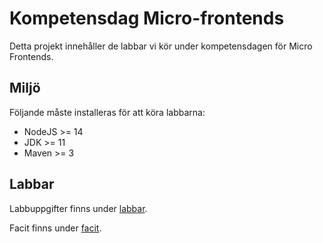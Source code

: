 Kompetensdag Micro-frontends
============================
Detta projekt innehåller de labbar vi kör under kompetensdagen för Micro Frontends.

Miljö
-----
Följande måste installeras för att köra labbarna:
- NodeJS >= 14
- JDK >= 11
- Maven >= 3

Labbar
------
Labbuppgifter finns under [labbar](labbar/README.md).

Facit finns under [facit](facit/README.md).
